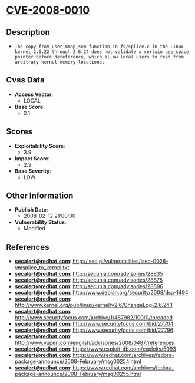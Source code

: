 
# [CVE-2008-0010](https://cve.mitre.org/cgi-bin/cvename.cgi?name=CVE-2008-0010)

## Description

- `The copy_from_user_mmap_sem function in fs/splice.c in the Linux kernel 2.6.22 through 2.6.24 does not validate a certain userspace pointer before dereference, which allow local users to read from arbitrary kernel memory locations.`

## Cvss Data

- **Access Vector**:
  - LOCAL
- **Base Score**:
  - 2.1

## Scores

- **Exploitability Score**:
  - 3.9
- **Impact Score**:
  - 2.9
- **Base Severity**:
  - LOW

## Other Information

- **Publish Date**:
  - 2008-02-12 21:00:00
- **Vulnerability Status**:
  - Modified

## References

- **secalert@redhat.com**: http://isec.pl/vulnerabilities/isec-0026-vmsplice_to_kernel.txt
- **secalert@redhat.com**: http://secunia.com/advisories/28835
- **secalert@redhat.com**: http://secunia.com/advisories/28875
- **secalert@redhat.com**: http://secunia.com/advisories/28896
- **secalert@redhat.com**: http://www.debian.org/security/2008/dsa-1494
- **secalert@redhat.com**: http://www.kernel.org/pub/linux/kernel/v2.6/ChangeLog-2.6.24.1
- **secalert@redhat.com**: http://www.securityfocus.com/archive/1/487982/100/0/threaded
- **secalert@redhat.com**: http://www.securityfocus.com/bid/27704
- **secalert@redhat.com**: http://www.securityfocus.com/bid/27796
- **secalert@redhat.com**: http://www.vupen.com/english/advisories/2008/0487/references
- **secalert@redhat.com**: https://www.exploit-db.com/exploits/5093
- **secalert@redhat.com**: https://www.redhat.com/archives/fedora-package-announce/2008-February/msg00254.html
- **secalert@redhat.com**: https://www.redhat.com/archives/fedora-package-announce/2008-February/msg00255.html
